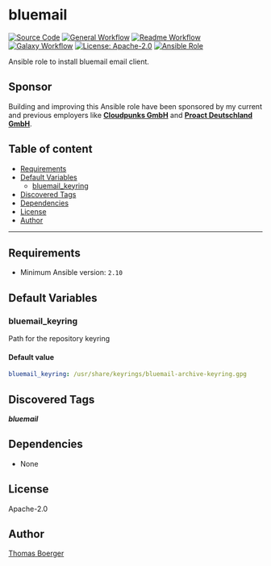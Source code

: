 # bluemail

[![Source Code](https://img.shields.io/badge/github-source%20code-blue?logo=github&amp;logoColor=white)](https://github.com/rolehippie/bluemail)
[![General Workflow](https://github.com/rolehippie/bluemail/actions/workflows/general.yml/badge.svg)](https://github.com/rolehippie/bluemail/actions/workflows/general.yml)
[![Readme Workflow](https://github.com/rolehippie/bluemail/actions/workflows/docs.yml/badge.svg)](https://github.com/rolehippie/bluemail/actions/workflows/docs.yml)
[![Galaxy Workflow](https://github.com/rolehippie/bluemail/actions/workflows/galaxy.yml/badge.svg)](https://github.com/rolehippie/bluemail/actions/workflows/galaxy.yml)
[![License: Apache-2.0](https://img.shields.io/github/license/rolehippie/bluemail)](https://github.com/rolehippie/bluemail/blob/master/LICENSE)
[![Ansible Role](https://img.shields.io/badge/role-rolehippie.bluemail-blue)](https://galaxy.ansible.com/rolehippie/bluemail)

Ansible role to install bluemail email client.

## Sponsor

Building and improving this Ansible role have been sponsored by my current and previous employers like **[Cloudpunks GmbH](https://cloudpunks.de)** and **[Proact Deutschland GmbH](https://www.proact.eu)**.

## Table of content

- [Requirements](#requirements)
- [Default Variables](#default-variables)
  - [bluemail_keyring](#bluemail_keyring)
- [Discovered Tags](#discovered-tags)
- [Dependencies](#dependencies)
- [License](#license)
- [Author](#author)

---

## Requirements

- Minimum Ansible version: `2.10`


## Default Variables

### bluemail_keyring

Path for the repository keyring

#### Default value

```YAML
bluemail_keyring: /usr/share/keyrings/bluemail-archive-keyring.gpg
```

## Discovered Tags

**_bluemail_**


## Dependencies

- None

## License

Apache-2.0

## Author

[Thomas Boerger](https://github.com/tboerger)
